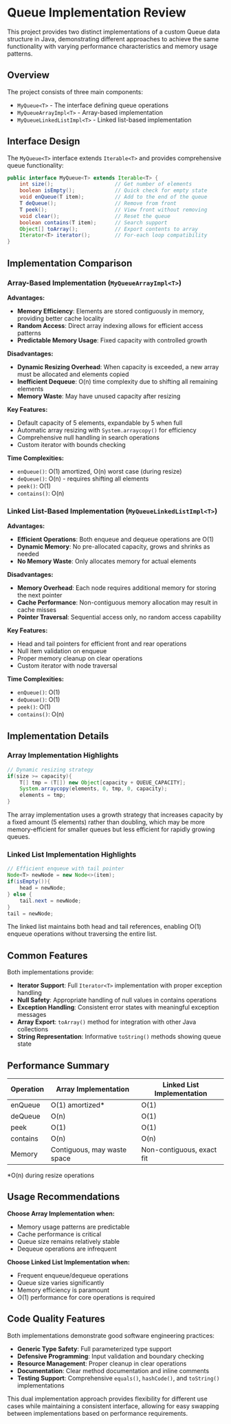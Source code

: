 # Queue Implementation Review

This project provides two distinct implementations of a custom Queue data structure in Java, demonstrating different approaches to achieve the same functionality with varying performance characteristics and memory usage patterns.

## Overview

The project consists of three main components:
- `MyQueue<T>` - The interface defining queue operations
- `MyQueueArrayImpl<T>` - Array-based implementation
- `MyQueueLinkedListImpl<T>` - Linked list-based implementation

## Interface Design

The `MyQueue<T>` interface extends `Iterable<T>` and provides comprehensive queue functionality:

```java
public interface MyQueue<T> extends Iterable<T> {
    int size();                    // Get number of elements
    boolean isEmpty();             // Quick check for empty state
    void enQueue(T item);          // Add to the end of the queue
    T deQueue();                   // Remove from front
    T peek();                      // View front without removing
    void clear();                  // Reset the queue
    boolean contains(T item);      // Search support
    Object[] toArray();            // Export contents to array
    Iterator<T> iterator();        // For-each loop compatibility
}
```

## Implementation Comparison

### Array-Based Implementation (`MyQueueArrayImpl<T>`)

**Advantages:**
- **Memory Efficiency**: Elements are stored contiguously in memory, providing better cache locality
- **Random Access**: Direct array indexing allows for efficient access patterns
- **Predictable Memory Usage**: Fixed capacity with controlled growth

**Disadvantages:**
- **Dynamic Resizing Overhead**: When capacity is exceeded, a new array must be allocated and elements copied
- **Inefficient Dequeue**: O(n) time complexity due to shifting all remaining elements
- **Memory Waste**: May have unused capacity after resizing

**Key Features:**
- Default capacity of 5 elements, expandable by 5 when full
- Automatic array resizing with `System.arraycopy()` for efficiency
- Comprehensive null handling in search operations
- Custom iterator with bounds checking

**Time Complexities:**
- `enQueue()`: O(1) amortized, O(n) worst case (during resize)
- `deQueue()`: O(n) - requires shifting all elements
- `peek()`: O(1)
- `contains()`: O(n)

### Linked List-Based Implementation (`MyQueueLinkedListImpl<T>`)

**Advantages:**
- **Efficient Operations**: Both enqueue and dequeue operations are O(1)
- **Dynamic Memory**: No pre-allocated capacity, grows and shrinks as needed
- **No Memory Waste**: Only allocates memory for actual elements

**Disadvantages:**
- **Memory Overhead**: Each node requires additional memory for storing the next pointer
- **Cache Performance**: Non-contiguous memory allocation may result in cache misses
- **Pointer Traversal**: Sequential access only, no random access capability

**Key Features:**
- Head and tail pointers for efficient front and rear operations
- Null item validation on enqueue
- Proper memory cleanup on clear operations
- Custom iterator with node traversal

**Time Complexities:**
- `enQueue()`: O(1)
- `deQueue()`: O(1)
- `peek()`: O(1)
- `contains()`: O(n)

## Implementation Details

### Array Implementation Highlights

```java
// Dynamic resizing strategy
if(size >= capacity){
    T[] tmp = (T[]) new Object[capacity + QUEUE_CAPACITY];
    System.arraycopy(elements, 0, tmp, 0, capacity);
    elements = tmp;
}
```

The array implementation uses a growth strategy that increases capacity by a fixed amount (5 elements) rather than doubling, which may be more memory-efficient for smaller queues but less efficient for rapidly growing queues.

### Linked List Implementation Highlights

```java
// Efficient enqueue with tail pointer
Node<T> newNode = new Node<>(item);
if(isEmpty()){
    head = newNode;
} else {
    tail.next = newNode;
}
tail = newNode;
```

The linked list maintains both head and tail references, enabling O(1) enqueue operations without traversing the entire list.

## Common Features

Both implementations provide:
- **Iterator Support**: Full `Iterator<T>` implementation with proper exception handling
- **Null Safety**: Appropriate handling of null values in contains operations
- **Exception Handling**: Consistent error states with meaningful exception messages
- **Array Export**: `toArray()` method for integration with other Java collections
- **String Representation**: Informative `toString()` methods showing queue state

## Performance Summary

| Operation | Array Implementation | Linked List Implementation |
|-----------|---------------------|----------------------------|
| enQueue   | O(1) amortized*     | O(1)                      |
| deQueue   | O(n)                | O(1)                      |
| peek      | O(1)                | O(1)                      |
| contains  | O(n)                | O(n)                      |
| Memory    | Contiguous, may waste space | Non-contiguous, exact fit |

*O(n) during resize operations

## Usage Recommendations

**Choose Array Implementation when:**
- Memory usage patterns are predictable
- Cache performance is critical
- Queue size remains relatively stable
- Dequeue operations are infrequent

**Choose Linked List Implementation when:**
- Frequent enqueue/dequeue operations
- Queue size varies significantly
- Memory efficiency is paramount
- O(1) performance for core operations is required

## Code Quality Features

Both implementations demonstrate good software engineering practices:
- **Generic Type Safety**: Full parameterized type support
- **Defensive Programming**: Input validation and boundary checking
- **Resource Management**: Proper cleanup in clear operations
- **Documentation**: Clear method documentation and inline comments
- **Testing Support**: Comprehensive `equals()`, `hashCode()`, and `toString()` implementations

This dual implementation approach provides flexibility for different use cases while maintaining a consistent interface, allowing for easy swapping between implementations based on performance requirements.